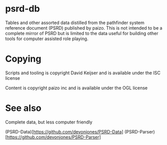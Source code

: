 # psrd-db

Tables and other assorted data distilled from the pathfinder system reference
document (PSRD) published by paizo. This is not intended to be a complete
mirror of PSRD but is limited to the data useful for building other tools for
computer assisted role playing.

# Copying

Scripts and tooling is copyright David Keijser and is available under the ISC
license

Content is copyright paizo inc and is available under the OGL license

# See also

Complete data, but less computer friendly

(PSRD-Data)[https://github.com/devonjones/PSRD-Data]
(PSRD-Parser)[https://github.com/devonjones/PSRD-Parser]
